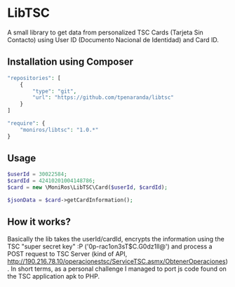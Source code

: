 # LibTSC
A small library to get data from personalized TSC Cards (Tarjeta Sin Contacto) using User ID (Documento Nacional de Identidad) and Card ID.

## Installation using Composer

```php
"repositories": [
    {
        "type": "git",
        "url": "https://github.com/tpenaranda/libtsc"
    }
]

"require": {
    "moniros/libtsc": "1.0.*"
}
```

## Usage

```php
$userId = 30022584;
$cardId = 42410201004148786;
$card = new \MoniRos\LibTSC\Card($userId, $cardId);

$jsonData = $card->getCardInformation();
```

## How it works?
Basically the lib takes the userId/cardId, encrypts the information using the TSC "super secret key" :P ('0p-rac1on3sT$C.G0dz1ll@') and process a POST request to TSC Server (kind of API, http://190.216.78.10/operacionestsc/ServiceTSC.asmx/ObtenerOperaciones).
In short terms, as a personal challenge I managed to port js code found on the TSC application apk to PHP.

